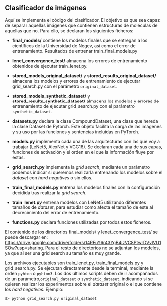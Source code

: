 ## Clasificador de imágenes

Aquí se implementa el código del clasificador. El objetivo es que sea capaz de separar aquellas imágenes que contienen
estructuras de moléculas de aquellas que no. Para ello, se declaran los siguientes ficheros:

- **final_models/** contiene los modelos finales que se entregan a los científicos de la Universidad de Negev, así como
  el error de entrenamiento. Resultados de entrenar train_final_models.py

- **lenet_convergence_test/** almacena los errores de entrenamiento obtenidos de ejecutar train_lenet.py.

- **stored_models_original_dataset/** y **stored_results_original_dataset/** almacena los modelos y errores de
  entrenamiento de ejecutar grid_search.py con el parámetro `original_dataset`.

- **stored_models_synthetic_dataset/** y **stored_results_synthetic_dataset/** almacena los modelos y errores de
  entrenamiento de ejecutar grid_search.py con el parámetro `synthetic_dataset`.

- **datasets.py** declara la clase CompoundDataset, una clase que hereda la clase Dataset de Pytorch. Este objeto
  facilita la carga de las imágenes y su uso por las funciones y sentencias incluidas en PyTorch.

- **models.py** implementa cada una de las arquitecturas con las que voy a trabajar (LeNet5, AlexNet y VGG16). Se
  declaran cada una de sus capas, funciones de activación y el orden en el que la información fluye por estas.

- **grid\_search.py** implementa la *grid search*, mediante un parámetro podemos indicar si queremos realizarla
  entrenando los modelos sobre el *dataset* con *hard negatives* o sin ellos.

- **train\_final\_models.py** entrena los modelos finales con la configuración decidida tras realizar la *grid search*.

- **train\_lenet.py** entrena modelos con LeNet5 utilizando diferentes tamaños de *dataset*, para estudiar como afecta
  el tamaño de este al decrecimiento del error de entrenamiento.

- **functions.py** declara funciones utilizadas por todos estos ficheros.

El contenido de los directorios final_models/ y lenet_convergence_test/ se puede descargar
en: https://drive.google.com/drive/folders/14RFuY6r43YgB4izVC8PtwrDVvIVU1SOw?usp=sharing. Para el resto de directorios
no se adjuntan los modelos, ya que al ser una grid search su tamaño es muy grande.

Los archivos ejecutables son train_lenet.py, train_final_models.py y grid_search.py. Se ejecutan directamente desde la
terminal, mediante la orden `pyhton` o `pyhton3`. Los dos últimos scripts deben de ir acompañados de un
parámetro,`original_dataset` o `synthetic_dataset`, indicando si se quieren realizar los experimentos sobre el *dataset*
original o el que contiene los *hard negatives*. Ejemplo:

```
$> python grid_search.py original_dataset
```
